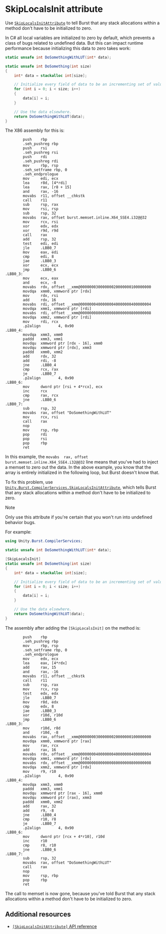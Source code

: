 # SkipLocalsInit attribute

Use [`SkipLocalsInitAttribute`](xref:Unity.Burst.CompilerServices.SkipLocalsInitAttribute) to tell Burst that any stack allocations within a method don't have to be initialized to zero.

In C# all local variables are initialized to zero by default, which prevents a class of bugs related to undefined data. But this can impact runtime performance because initializing this data to zero takes work:

```c#
static unsafe int DoSomethingWithLUT(int* data);

static unsafe int DoSomething(int size)
{
    int* data = stackalloc int[size];

    // Initialize every field of data to be an incrementing set of values.
    for (int i = 0; i < size; i++)
    {
        data[i] = i;
    }

    // Use the data elsewhere.
    return DoSomethingWithLUT(data);
}
```

The X86 assembly for this is:

```x86asm
        push    rbp
        .seh_pushreg rbp
        push    rsi
        .seh_pushreg rsi
        push    rdi
        .seh_pushreg rdi
        mov     rbp, rsp
        .seh_setframe rbp, 0
        .seh_endprologue
        mov     edi, ecx
        lea     r8d, [4*rdi]
        lea     rax, [r8 + 15]
        and     rax, -16
        movabs  r11, offset __chkstk
        call    r11
        sub     rsp, rax
        mov     rsi, rsp
        sub     rsp, 32
        movabs  rax, offset burst.memset.inline.X64_SSE4.i32@@32
        mov     rcx, rsi
        xor     edx, edx
        xor     r9d, r9d
        call    rax
        add     rsp, 32
        test    edi, edi
        jle     .LBB0_7
        mov     eax, edi
        cmp     edi, 8
        jae     .LBB0_3
        xor     ecx, ecx
        jmp     .LBB0_6
.LBB0_3:
        mov     ecx, eax
        and     ecx, -8
        movabs  rdx, offset __xmm@00000003000000020000000100000000
        movdqa  xmm0, xmmword ptr [rdx]
        mov     rdx, rsi
        add     rdx, 16
        movabs  rdi, offset __xmm@00000004000000040000000400000004
        movdqa  xmm1, xmmword ptr [rdi]
        movabs  rdi, offset __xmm@00000008000000080000000800000008
        movdqa  xmm2, xmmword ptr [rdi]
        mov     rdi, rcx
        .p2align        4, 0x90
.LBB0_4:
        movdqa  xmm3, xmm0
        paddd   xmm3, xmm1
        movdqu  xmmword ptr [rdx - 16], xmm0
        movdqu  xmmword ptr [rdx], xmm3
        paddd   xmm0, xmm2
        add     rdx, 32
        add     rdi, -8
        jne     .LBB0_4
        cmp     rcx, rax
        je      .LBB0_7
        .p2align        4, 0x90
.LBB0_6:
        mov     dword ptr [rsi + 4*rcx], ecx
        inc     rcx
        cmp     rax, rcx
        jne     .LBB0_6
.LBB0_7:
        sub     rsp, 32
        movabs  rax, offset "DoSomethingWithLUT"
        mov     rcx, rsi
        call    rax
        nop
        mov     rsp, rbp
        pop     rdi
        pop     rsi
        pop     rbp
        ret
```

In this example, the `movabs  rax, offset burst.memset.inline.X64_SSE4.i32@@32` line means that you've had to inject a memset to zero out the data. In the above example, you know that the array is entirely initialized in the following loop, but Burst doesn't know that. 

To fix this problem, use [`Unity.Burst.CompilerServices.SkipLocalsInitAttribute`](xref:Unity.Burst.CompilerServices.SkipLocalsInitAttribute), which tells Burst that any stack allocations within a method don't have to be initialized to zero. 

>[!NOTE]
>Only use this attribute if you're certain that you won't run into undefined behavior bugs. 

For example:

```c#
using Unity.Burst.CompilerServices;

static unsafe int DoSomethingWithLUT(int* data);

[SkipLocalsInit]
static unsafe int DoSomething(int size)
{
    int* data = stackalloc int[size];

    // Initialize every field of data to be an incrementing set of values.
    for (int i = 0; i < size; i++)
    {
        data[i] = i;
    }

    // Use the data elsewhere.
    return DoSomethingWithLUT(data);
}
```

The assembly after adding the `[SkipLocalsInit]` on the method is:

```x86asm
        push    rbp
        .seh_pushreg rbp
        mov     rbp, rsp
        .seh_setframe rbp, 0
        .seh_endprologue
        mov     edx, ecx
        lea     eax, [4*rdx]
        add     rax, 15
        and     rax, -16
        movabs  r11, offset __chkstk
        call    r11
        sub     rsp, rax
        mov     rcx, rsp
        test    edx, edx
        jle     .LBB0_7
        mov     r8d, edx
        cmp     edx, 8
        jae     .LBB0_3
        xor     r10d, r10d
        jmp     .LBB0_6
.LBB0_3:
        mov     r10d, r8d
        and     r10d, -8
        movabs  rax, offset __xmm@00000003000000020000000100000000
        movdqa  xmm0, xmmword ptr [rax]
        mov     rax, rcx
        add     rax, 16
        movabs  rdx, offset __xmm@00000004000000040000000400000004
        movdqa  xmm1, xmmword ptr [rdx]
        movabs  rdx, offset __xmm@00000008000000080000000800000008
        movdqa  xmm2, xmmword ptr [rdx]
        mov     r9, r10
        .p2align        4, 0x90
.LBB0_4:
        movdqa  xmm3, xmm0
        paddd   xmm3, xmm1
        movdqu  xmmword ptr [rax - 16], xmm0
        movdqu  xmmword ptr [rax], xmm3
        paddd   xmm0, xmm2
        add     rax, 32
        add     r9, -8
        jne     .LBB0_4
        cmp     r10, r8
        je      .LBB0_7
        .p2align        4, 0x90
.LBB0_6:
        mov     dword ptr [rcx + 4*r10], r10d
        inc     r10
        cmp     r8, r10
        jne     .LBB0_6
.LBB0_7:
        sub     rsp, 32
        movabs  rax, offset "DoSomethingWithLUT"
        call    rax
        nop
        mov     rsp, rbp
        pop     rbp
        ret
```

The call to memset is now gone, because you've told Burst that any stack allocations within a method don't have to be initialized to zero. 

## Additional resources

* [`[SkipLocalsInitAttribute]` API reference](xref:Unity.Burst.CompilerServices.SkipLocalsInitAttribute)
